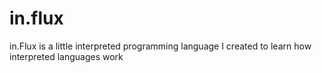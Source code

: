 # in.flux
in.Flux is a little interpreted programming language I created to learn how interpreted languages work
